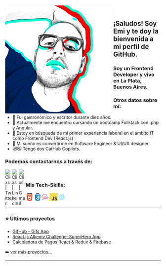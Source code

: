 <p align="center">
<img align="left" alt="Clixs" width="350px" src="https://github.com/emquiroga/personal-portfolio/blob/main/dist/assets/73fa1b71db7c91a2b8e15e2191f319c2.jpg" />
</p>

<br />

## ¡Saludos! Soy Emi y te doy la bienvenida a mi perfil de GitHub.

### Soy un Frontend Developer y vivo en La Plata, Buenos Aires.

### Otros datos sobre mí:

- 🤩 Fui gastronómico y escritor durante diez años.
- 🌱 Actualmente me encuentro cursando un bootcamp Fullstack con .php y Angular.
- 💼 Estoy en búsqueda de mi primer experiencia laboral en el ámbito IT como Frontend Dev (React.js)
- 🥅 Mi sueño es convertirme en Software Engineer & UI/UX designer.
- 😻😻 Tengo dos CatHub Copilots.

### Podemos contactarnos a través de:

[<img align="left" alt="Clixs | Twitter" width="22px" src="https://cdn.jsdelivr.net/npm/simple-icons@v3/icons/twitter.svg" />][twitter]
[<img align="left" alt="Clixs | LinkedIn" width="22px" src="https://cdn.jsdelivr.net/npm/simple-icons@v3/icons/linkedin.svg" />][linkedin]
[<img align="left" alt="Clixs | Gmail" width="22px" src="https://cdn.jsdelivr.net/npm/simple-icons@v3/icons/gmail.svg" />][email]

<br />

### Mis Tech-Skills:

<img align="left" alt="HTML5" width="26px" src="https://raw.githubusercontent.com/github/explore/80688e429a7d4ef2fca1e82350fe8e3517d3494d/topics/html/html.png" />
<img align="left" alt="CSS3" width="26px" src="https://raw.githubusercontent.com/github/explore/80688e429a7d4ef2fca1e82350fe8e3517d3494d/topics/css/css.png" />
<img align="left" alt="Sass" width="26px" src="https://raw.githubusercontent.com/github/explore/80688e429a7d4ef2fca1e82350fe8e3517d3494d/topics/sass/sass.png" />
<img align="left" alt="JavaScript" width="26px" src="https://raw.githubusercontent.com/github/explore/80688e429a7d4ef2fca1e82350fe8e3517d3494d/topics/javascript/javascript.png" />
<img align="left" alt="React" width="26px" src="https://raw.githubusercontent.com/github/explore/80688e429a7d4ef2fca1e82350fe8e3517d3494d/topics/react/react.png" />

<br />
<br />

---

### ⭐ Últimos proyectos

- [GifHub - Gifs App](https://github.com/emquiroga/gifhub)
- [React.js Alkemy Challenge: SuperHero App](https://github.com/emquiroga/superheroes-and-villains-app)
- [Calculadora de Pagos React & Redux & Firebase](https://github.com/emquiroga/crud-react-redux)

➡️ [ver más proyectos...](https://github.com/emquiroga?tab=repositories)

---

[website]: https://clixs-dev.netlify.app/
[twitter]: https://twitter.com/ModernClixs
[email]: emiliano.quiroga093@gmail.com
[linkedin]: https://linkedin.com/in/emquiroga


<!---
emquiroga/emquiroga is a ✨ special ✨ repository because its `README.md` (this file) appears on your GitHub profile.
You can click the Preview link to take a look at your changes.
--->
